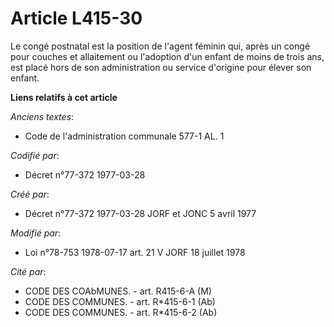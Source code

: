 # Article L415-30

Le congé postnatal est la position de l'agent féminin qui, après un congé pour couches et allaitement ou l'adoption d'un
enfant de moins de trois ans, est placé hors de son administration ou service d'origine pour élever son enfant.

**Liens relatifs à cet article**

_Anciens textes_:

  - Code de l'administration communale 577-1 AL. 1

_Codifié par_:

  - Décret n°77-372 1977-03-28

_Créé par_:

  - Décret n°77-372 1977-03-28 JORF et JONC 5 avril 1977

_Modifié par_:

  - Loi n°78-753 1978-07-17 art. 21 V JORF 18 juillet 1978

_Cité par_:

  - CODE DES COAbMUNES. - art. R415-6-A (M)
  - CODE DES COMMUNES. - art. R*415-6-1 (Ab)
  - CODE DES COMMUNES. - art. R*415-6-2 (Ab)
